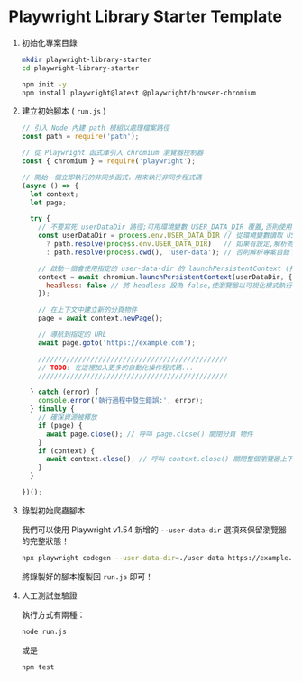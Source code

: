 # Playwright Library Starter Template

1. 初始化專案目錄

    ```sh
    mkdir playwright-library-starter
    cd playwright-library-starter

    npm init -y
    npm install playwright@latest @playwright/browser-chromium
    ```

2. 建立初始腳本 ( `run.js` )

    ```js
    // 引入 Node 內建 path 模組以處理檔案路徑
    const path = require('path');

    // 從 Playwright 函式庫引入 chromium 瀏覽器控制器
    const { chromium } = require('playwright');

    // 開始一個立即執行的非同步函式，用來執行非同步程式碼
    (async () => {
      let context;
      let page;

      try {
        // 不要寫死 userDataDir 路徑;可用環境變數 USER_DATA_DIR 覆蓋,否則使用專案目錄下的 user-data
        const userDataDir = process.env.USER_DATA_DIR // 從環境變數讀取 USER_DATA_DIR
          ? path.resolve(process.env.USER_DATA_DIR)   // 如果有設定,解析為絕對路徑
          : path.resolve(process.cwd(), 'user-data'); // 否則解析專案目錄下的 'user-data' 路徑

        // 啟動一個會使用指定的 user-data-dir 的 launchPersistentContext (持久性上下文)
        context = await chromium.launchPersistentContext(userDataDir, {
          headless: false // 將 headless 設為 false,使瀏覽器以可視化模式執行
        });

        // 在上下文中建立新的分頁物件
        page = await context.newPage();

        // 導航到指定的 URL
        await page.goto('https://example.com');

        ///////////////////////////////////////////////
        // TODO: 在這裡加入更多的自動化操作程式碼...
        ///////////////////////////////////////////////

      } catch (error) {
        console.error('執行過程中發生錯誤:', error);
      } finally {
        // 確保資源被釋放
        if (page) {
          await page.close(); // 呼叫 page.close() 關閉分頁 物件
        }
        if (context) {
          await context.close(); // 呼叫 context.close() 關閉整個瀏覽器上下文並釋放資源
        }
      }

    })();
    ```

3. 錄製初始爬蟲腳本

    我們可以使用 Playwright v1.54 新增的 `--user-data-dir` 選項來保留瀏覽器的完整狀態！

    ```sh
    npx playwright codegen --user-data-dir=./user-data https://example.com
    ```

    將錄製好的腳本複製回 `run.js` 即可！

4. 人工測試並驗證

    執行方式有兩種：

    ```sh
    node run.js
    ```

    或是

    ```sh
    npm test
    ```
